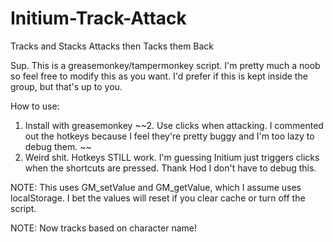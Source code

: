 # Initium-Track-Attack
Tracks and Stacks Attacks then Tacks them Back


Sup. This is a greasemonkey/tampermonkey script. 
I'm pretty much a noob so feel free to modify this as you want. 
I'd prefer if this is kept inside the group, but that's up to you.

How to use:

1. Install with greasemonkey
~~2. Use clicks when attacking. I commented out the hotkeys because I feel they're pretty buggy and I'm too lazy to debug them. ~~
2. Weird shit. Hotkeys STILL work. I'm guessing Initium just triggers clicks when the shortcuts are pressed. Thank Hod I don't have to debug this.

NOTE: This uses GM_setValue and GM_getValue, which I assume uses localStorage. I bet the values will reset if you clear cache or turn off the script.

NOTE: Now tracks based on character name!